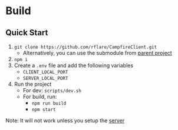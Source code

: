 # Build

## Quick Start

1. `git clone https://github.com/rflare/CampfireClient.git`
    - Alternatively, you can use the submodule from [parent project](https://github.com/rflare/CampfireApp.git)
2. `npm i`
3. Create a `.env` file and add the following variables
   - `CLIENT_LOCAL_PORT`
   - `SERVER_LOCAL_PORT`
4. Run the project
   - For dev: `scripts/dev.sh`
   - For build, run:
     - `npm run build`
     - `npm start`

Note: It will not work unless you setup the [server](https://github.com/rflare/CampfireServer.git)
